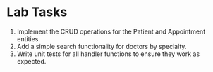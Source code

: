 # Lab Tasks

1. Implement the CRUD operations for the Patient and Appointment entities.
2. Add a simple search functionality for doctors by specialty.
3. Write unit tests for all handler functions to ensure they work as expected.
